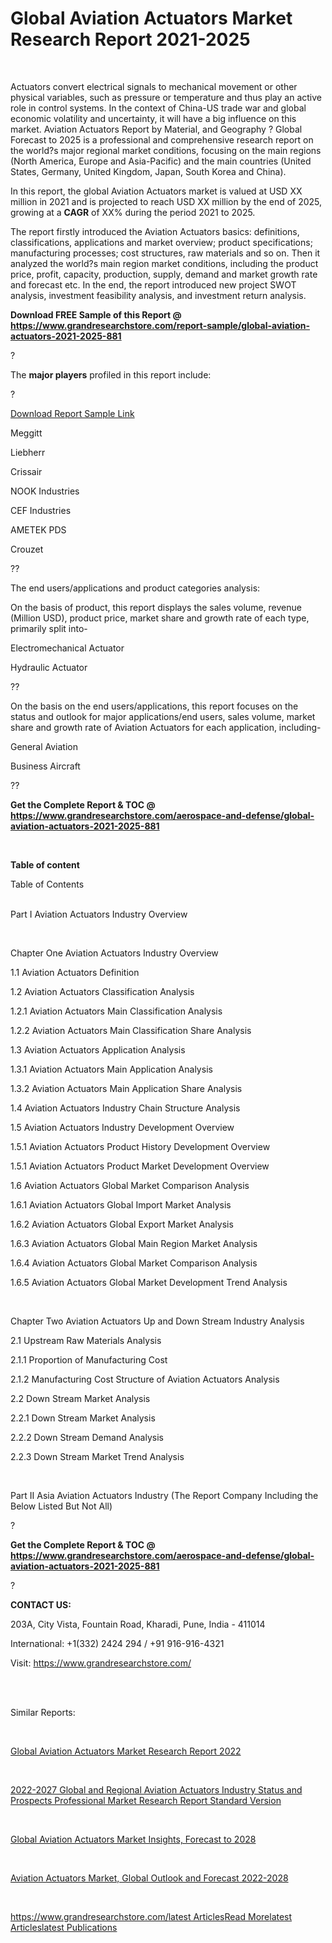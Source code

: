 <h1>Global Aviation Actuators Market Research Report 2021-2025</h1><br/><p>Actuators convert electrical signals to mechanical movement or other physical variables, such as pressure or temperature and thus play an active role in control systems. In the context of China-US trade war and global economic volatility and uncertainty, it will have a big influence on this market. Aviation Actuators Report by Material, and Geography ? Global Forecast to 2025 is a professional and comprehensive research report on the world?s major regional market conditions, focusing on the main regions (North America, Europe and Asia-Pacific) and the main countries (United States, Germany, United Kingdom, Japan, South Korea and China).</p>
 
 
 
 <p>In this report, the global Aviation Actuators market is valued at USD XX million in 2021 and is projected to reach USD XX million by the end of 2025, growing at a <strong>CAGR</strong> of XX% during the period 2021 to 2025.</p>
 
 
 
 <p>The report firstly introduced the Aviation Actuators basics: definitions, classifications, applications and market overview; product specifications; manufacturing processes; cost structures, raw materials and so on. Then it analyzed the world?s main region market conditions, including the product price, profit, capacity, production, supply, demand and market growth rate and forecast etc. In the end, the report introduced new project SWOT analysis, investment feasibility analysis, and investment return analysis.</p>
 
 
 
 <div><b>Download FREE Sample of this Report @ <a href="https://www.grandresearchstore.com/report-sample/global-aviation-actuators-2021-2025-881">https://www.grandresearchstore.com/report-sample/global-aviation-actuators-2021-2025-881</a></b></div>
 
 
 
 <p>? </p>
 
 
 
 <p>The <strong>major players</strong> profiled in this report include:</p>
 
 
 
 <p>? </p>
 
 
 
 <p><a href="https://www.grandresearchstore.com/mr-admin/report-sample/global-aviation-actuators-2021-2025-881">Download Report Sample Link</a></p>
 
 
 
 <p>Meggitt</p>
 
 
 
 <p>Liebherr</p>
 
 
 
 <p>Crissair</p>
 
 
 
 <p>NOOK Industries</p>
 
 
 
 <p>CEF Industries</p>
 
 
 
 <p>AMETEK PDS</p>
 
 
 
 <p>Crouzet</p>
 
 
 
 <p>??</p>
 
 
 
 <p>The end users/applications and product categories analysis:</p>
 
 
 
 <p>On the basis of product, this report displays the sales volume, revenue (Million USD), product price, market share and growth rate of each type, primarily split into-</p>
 
 
 
 <p>Electromechanical Actuator</p>
 
 
 
 <p>Hydraulic Actuator</p>
 
 
 
 <p>??</p>
 
 
 
 <p>On the basis on the end users/applications, this report focuses on the status and outlook for major applications/end users, sales volume, market share and growth rate of Aviation Actuators for each application, including-</p>
 
 
 
 <p>General Aviation</p>
 
 
 
 <p>Business Aircraft</p>
 
 
 
 <p>??</p>
 
 
 
 <div><b>Get the Complete Report & TOC @ <a href="https://www.grandresearchstore.com/aerospace-and-defense/global-aviation-actuators-2021-2025-881">https://www.grandresearchstore.com/aerospace-and-defense/global-aviation-actuators-2021-2025-881</a></b></div>
 
 
 
 <p><br />
 
 <b>Table of content</b></p>
 
 
 
 <p>Table of Contents<br />
 
 <br />
 
 Part I Aviation Actuators Industry Overview<br />
 
 <br />
 
 Chapter One Aviation Actuators Industry Overview<br />
 
 1.1 Aviation Actuators Definition<br />
 
 1.2 Aviation Actuators Classification Analysis<br />
 
 1.2.1 Aviation Actuators Main Classification Analysis<br />
 
 1.2.2 Aviation Actuators Main Classification Share Analysis<br />
 
 1.3 Aviation Actuators Application Analysis<br />
 
 1.3.1 Aviation Actuators Main Application Analysis<br />
 
 1.3.2 Aviation Actuators Main Application Share Analysis<br />
 
 1.4 Aviation Actuators Industry Chain Structure Analysis<br />
 
 1.5 Aviation Actuators Industry Development Overview<br />
 
 1.5.1 Aviation Actuators Product History Development Overview<br />
 
 1.5.1 Aviation Actuators Product Market Development Overview<br />
 
 1.6 Aviation Actuators Global Market Comparison Analysis<br />
 
 1.6.1 Aviation Actuators Global Import Market Analysis<br />
 
 1.6.2 Aviation Actuators Global Export Market Analysis<br />
 
 1.6.3 Aviation Actuators Global Main Region Market Analysis<br />
 
 1.6.4 Aviation Actuators Global Market Comparison Analysis<br />
 
 1.6.5 Aviation Actuators Global Market Development Trend Analysis<br />
 
 <br />
 
 Chapter Two Aviation Actuators Up and Down Stream Industry Analysis<br />
 
 2.1 Upstream Raw Materials Analysis<br />
 
 2.1.1 Proportion of Manufacturing Cost<br />
 
 2.1.2 Manufacturing Cost Structure of Aviation Actuators Analysis<br />
 
 2.2 Down Stream Market Analysis<br />
 
 2.2.1 Down Stream Market Analysis<br />
 
 2.2.2 Down Stream Demand Analysis<br />
 
 2.2.3 Down Stream Market Trend Analysis<br />
 
 <br />
 
 Part II Asia Aviation Actuators Industry (The Report Company Including the Below Listed But Not All)<br />
 
 ? </p>
 
 
 
 <div><b>Get the Complete Report & TOC @ <a href="https://www.grandresearchstore.com/aerospace-and-defense/global-aviation-actuators-2021-2025-881">https://www.grandresearchstore.com/aerospace-and-defense/global-aviation-actuators-2021-2025-881</a></b></div>
 
 
 
 <p>? </p>
 
 
 
 <p><b>CONTACT US:</b><br />
 
 203A, City Vista, Fountain Road, Kharadi, Pune, India - 411014<br />
 
 International: +1(332) 2424 294 / +91 916-916-4321<br />
 
 Visit: <a href="https://www.grandresearchstore.com/">https://www.grandresearchstore.com/</a><br />
 
 <br />
 
 <br />
 
 Similar Reports:<br />
 
 <br />
 
 <a href="https://www.grandresearchstore.com/machines/global-aviation-actuators-2022-436">Global Aviation Actuators Market Research Report 2022</a><br />
 
 <br />
 
 <a href="https://www.grandresearchstore.com/machines/global-regional-aviation-actuators-2022-2027-76">2022-2027 Global and Regional Aviation Actuators Industry Status and Prospects Professional Market Research Report Standard Version</a><br />
 
 <br />
 
 <a href="https://www.grandresearchstore.com/machines/global-aviation-actuators-2028-981">Global Aviation Actuators Market Insights, Forecast to 2028</a><br />
 
 <br />
 
 <a href="https://www.grandresearchstore.com/machines/global-aviation-actuators-forecast-2022-2028-817">Aviation Actuators Market, Global Outlook and Forecast 2022-2028</a><br />
 
 <br />
 
 <a href="https://gyeongbokgung.com">https://www.grandresearchstore.com/</a><a href="https://hallyeomaritime.com">latest Articles</a><a href="https://jingwansa.com">Read More</a><a href="https://nguoiviet.jp/">latest Articles</a><a href="https://www.intelmarketresearch.com/">latest Publications</a></p>